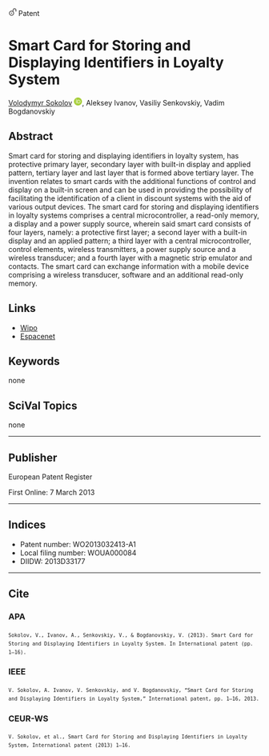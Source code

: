<img src="/icons/unlock.svg" width="16" height="16"> Patent

# Smart Card for Storing and Displaying Identifiers in Loyalty System

<a href="/">Volodymyr Sokolov</a> <a href="https://orcid.org/0000-0002-9349-7946" target="_blank"><img src="/icons/orcid.svg" width="16" height="16"></a>,
Aleksey Ivanov,
Vasiliy Senkovskiy,
Vadim Bogdanovskiy

## Abstract
Smart card for storing and displaying identifiers in loyalty system, has protective primary layer, secondary layer with built-in display and applied pattern, tertiary layer and last layer that is formed above tertiary layer. The invention relates to smart cards with the additional functions of control and display on a built-in screen and can be used in providing the possibility of facilitating the identification of a client in discount systems with the aid of various output devices. The smart card for storing and displaying identifiers in loyalty systems comprises a central microcontroller, a read-only memory, a display and a power supply source, wherein said smart card consists of four layers, namely: a protective first layer; a second layer with a built-in display and an applied pattern; a third layer with a central microcontroller, control elements, wireless transmitters, a power supply source and a wireless transducer; and a fourth layer with a magnetic strip emulator and contacts. The smart card can exchange information with a mobile device comprising a wireless transducer, software and an additional read-only memory.

## Links

* [Wipo](https://patentscope.wipo.int/search/ru/detail.jsf?docId=WO2013032413) 
*  [Espacenet](https://worldwide.espacenet.com/publicationDetails/biblio?CC=WO&NR=2013032413)

## Keywords
none

## SciVal Topics
none

***
## Publisher

European Patent Register

First Online: 7 March 2013

***
## Indices

* Patent number: WO2013032413-A1
* Local filing number: WOUA000084
* DIIDW: 2013D33177

***
## Cite

### APA

<small>`Sokolov, V., Ivanov, A., Senkovskiy, V., & Bogdanovskiy, V. (2013). Smart Card for Storing and Displaying Identifiers in Loyalty System. In International patent (pp. 1–16).`</small>

### IEEE

<small>`V. Sokolov, A. Ivanov, V. Senkovskiy, and V. Bogdanovskiy, “Smart Card for Storing and Displaying Identifiers in Loyalty System,” International patent, pp. 1–16, 2013.`</small>

### CEUR-WS

<small>`V. Sokolov, et al., Smart Card for Storing and Displaying Identifiers in Loyalty System, International patent (2013) 1–16.`</small>
